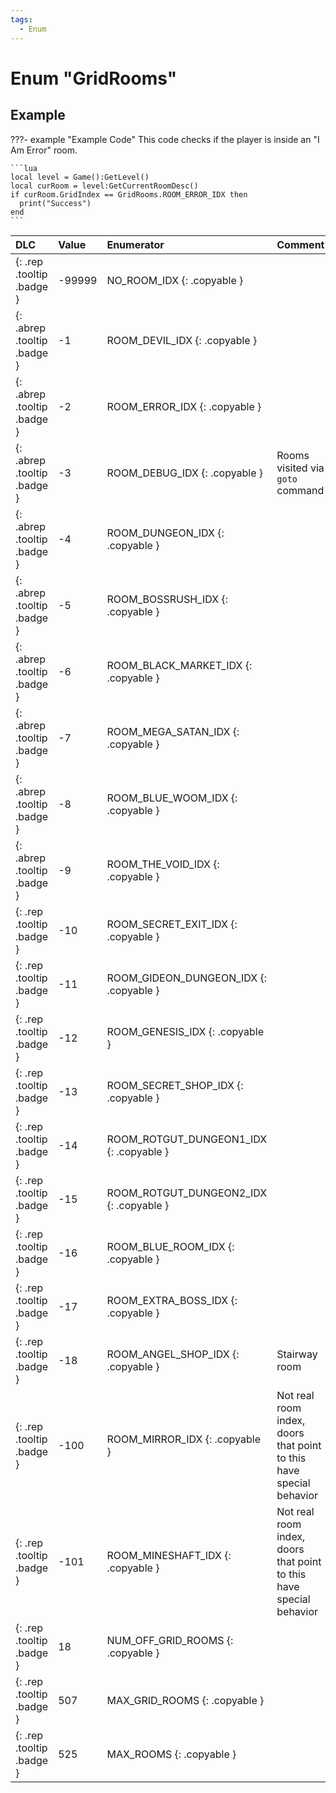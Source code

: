 ```yaml
---
tags:
  - Enum
---
```

# Enum "GridRooms"

## Example
???- example "Example Code"
    This code checks if the player is inside an "I Am Error" room.

    ```lua
    local level = Game():GetLevel()
    local curRoom = level:GetCurrentRoomDesc()
    if curRoom.GridIndex == GridRooms.ROOM_ERROR_IDX then
      print("Success")
    end
    ```

|DLC|Value|Enumerator|Comment|
|:--|:--|:--|:--|
|[ ](#){: .rep .tooltip .badge }|-99999 |NO_ROOM_IDX {: .copyable } |  |
|[ ](#){: .abrep .tooltip .badge }|-1 |ROOM_DEVIL_IDX {: .copyable } |  |
|[ ](#){: .abrep .tooltip .badge }|-2 |ROOM_ERROR_IDX {: .copyable } |  |
|[ ](#){: .abrep .tooltip .badge }|-3 |ROOM_DEBUG_IDX {: .copyable } | Rooms visited via `goto` command |
|[ ](#){: .abrep .tooltip .badge }|-4 |ROOM_DUNGEON_IDX {: .copyable } | |
|[ ](#){: .abrep .tooltip .badge }|-5 |ROOM_BOSSRUSH_IDX {: .copyable } |  |
|[ ](#){: .abrep .tooltip .badge }|-6 |ROOM_BLACK_MARKET_IDX {: .copyable } |  |
|[ ](#){: .abrep .tooltip .badge }|-7 |ROOM_MEGA_SATAN_IDX {: .copyable } |  |
|[ ](#){: .abrep .tooltip .badge }|-8 |ROOM_BLUE_WOOM_IDX {: .copyable } |  |
|[ ](#){: .abrep .tooltip .badge }|-9 |ROOM_THE_VOID_IDX {: .copyable } |  |
|[ ](#){: .rep .tooltip .badge }|-10 |ROOM_SECRET_EXIT_IDX {: .copyable } |  |
|[ ](#){: .rep .tooltip .badge }|-11 |ROOM_GIDEON_DUNGEON_IDX {: .copyable } |  |
|[ ](#){: .rep .tooltip .badge }|-12 |ROOM_GENESIS_IDX {: .copyable } |  |
|[ ](#){: .rep .tooltip .badge }|-13 |ROOM_SECRET_SHOP_IDX {: .copyable } |  |
|[ ](#){: .rep .tooltip .badge }|-14 |ROOM_ROTGUT_DUNGEON1_IDX {: .copyable } |  |
|[ ](#){: .rep .tooltip .badge }|-15 |ROOM_ROTGUT_DUNGEON2_IDX {: .copyable } |  |
|[ ](#){: .rep .tooltip .badge }|-16 |ROOM_BLUE_ROOM_IDX {: .copyable } |  |
|[ ](#){: .rep .tooltip .badge }|-17 |ROOM_EXTRA_BOSS_IDX {: .copyable } |  |
|[ ](#){: .rep .tooltip .badge }|-18 |ROOM_ANGEL_SHOP_IDX {: .copyable } | Stairway room |
|[ ](#){: .rep .tooltip .badge }|-100 |ROOM_MIRROR_IDX {: .copyable } | Not real room index, doors that point to this have special behavior |
|[ ](#){: .rep .tooltip .badge }|-101 |ROOM_MINESHAFT_IDX {: .copyable } | Not real room index, doors that point to this have special behavior |
|[ ](#){: .rep .tooltip .badge }|18 |NUM_OFF_GRID_ROOMS {: .copyable } |  |
|[ ](#){: .rep .tooltip .badge }|507 |MAX_GRID_ROOMS {: .copyable } |  |
|[ ](#){: .rep .tooltip .badge }|525 |MAX_ROOMS {: .copyable } |  |
